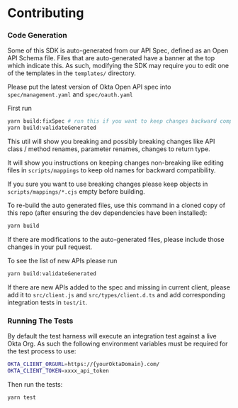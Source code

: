 # Contributing

### Code Generation

Some of this SDK is auto-generated from our API Spec, defined as an Open API Schema file.  Files that are auto-generated have a banner at the top which indicate this.  As such, modifying the SDK may require you to edit one of the templates in the `templates/` directory.

Please put the latest version of Okta Open API spec into `spec/management.yaml` and `spec/oauth.yaml`

First run

```sh
yarn build:fixSpec # run this if you want to keep changes backward compatible
yarn build:validateGenerated
```

This util will show you breaking and possibly breaking changes like API class / method renames, parameter renames, changes to return type.

It will show you instructions on keeping changes non-breaking like editing files in `scripts/mappings` to keep old names for backward compatibility.

If you sure you want to use breaking changes please keep objects in `scripts/mappings/*.cjs` empty before building.

To re-build the auto generated files, use this command in a cloned copy of this repo (after ensuring the dev dependencies have been installed):

```sh
yarn build
```

If there are modifications to the auto-generated files, please include those changes in your pull request.

To see the list of new APIs please run

```sh
yarn build:validateGenerated
```

If there are new APIs added to the spec and missing in current client, please add it to `src/client.js` and `src/types/client.d.ts` and add corresponding integration tests in `test/it`.



### Running The Tests

By default the test harness will execute an integration test against a live Okta Org.  As such the following environment variables must be required for the test process to use:

```bash
OKTA_CLIENT_ORGURL=https://{yourOktaDomain}.com/
OKTA_CLIENT_TOKEN=xxxx_api_token
```

Then run the tests:

```bash
yarn test
```
